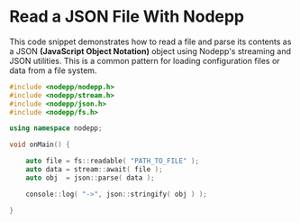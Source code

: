 # Read a JSON File With Nodepp

This code snippet demonstrates how to read a file and parse its contents as a JSON **(JavaScript Object Notation)** object using Nodepp's streaming and JSON utilities. This is a common pattern for loading configuration files or data from a file system.

```cpp
#include <nodepp/nodepp.h>
#include <nodepp/stream.h>
#include <nodepp/json.h>
#include <nodepp/fs.h>

using namespace nodepp;

void onMain() {

    auto file = fs::readable( "PATH_TO_FILE" );
    auto data = stream::await( file );
    auto obj  = json::parse( data );

    console::log( "->", json::stringify( obj ) );

}
```
